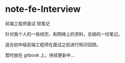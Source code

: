 # note-fe-Interview

前端工程师面试 轻笔记

针对我个人的一些经历，和网络上的资料，总结的一份笔记。

适合初中级前端工程师在面试之前进行知识回顾。

暂时放在 gitbook 上，持续更新中...
